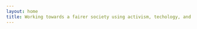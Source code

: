 ```yaml
---
layout: home
title: Working towards a fairer society using activism, techology, and research.
---
```

